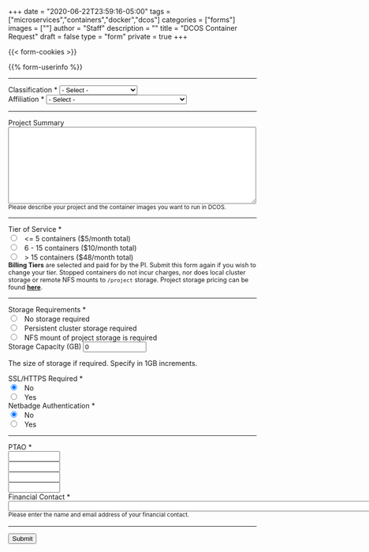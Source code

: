 +++
date = "2020-06-22T23:59:16-05:00"
tags = ["microservices","containers","docker","dcos"]
categories = ["forms"]
images = [""]
author = "Staff"
description = ""
title = "DCOS Container Request"
draft = false
type = "form"
private = true
+++

{{< form-cookies >}}

<form action="https://api.uvarc.io/rest/general-support-request/" method="post" id="containers-form" accept-charset="UTF-8">
<div class="alert" id="response_message" role="alert" style="padding-bottom:0px;">
  <p id="form_post_response"></p>
</div>
<div>
  <input type="hidden" id="category" name="category" value="DCOS">
  <input type="hidden" id="request_title" name="request_title" value="DCOS Service Request" />

{{% form-userinfo %}}

  <hr size=1 />
  <div class="form-item form-group form-item form-type-select form-group"> <label class="control-label" for="classification">Classification <span class="form-required" title="This field is required.">*</span></label>
    <select required="required" class="form-control form-select required" title="Faculty, postdoctoral associates, and full-time research staff are eligible to request allocations.  " data-toggle="tooltip" id="classification" name="classification"><option value="" selected="selected">- Select -</option><option value="faculty">Faculty</option><option value="staff">Staff</option><option value="postdoc">Postdoctoral Associate</option><option value="other">Other</option></select>
  </div>
  <div class="form-item form-group form-type-select form-group"> 
    <label class="control-label" for="classification">Affiliation <span class="form-required" title="This field is required.">*</span></label>
    <select required="required" class="form-control form-select required" title="Please select the UVA school / department with which you are primarily affiliated." data-toggle="tooltip" id="classification" name="classification">
      <option value="" selected="selected">- Select -</option>
      <option value="cas">College of Arts & Sciences</option>
      <option value="dsi">School of Data Science</option>
      <option value="seas">School of Engineering and Applied Sciences</option>
      <option value="som">School of Medicine</option>
      <option value="darden">Darden School of Business</option>
      <option value="health-system">UVA Health System</option>
      <option value="other">Other</option>
    </select>
  </div>
  <hr size=1 />
  <div class="form-item form-group form-item form-type-textarea form-group"> 
    <label class="control-label" for="project-summary">Project Summary </label>
    <div class="form-textarea-wrapper resizable"><textarea class="form-control form-textarea" id="project-summary" name="project-summary" cols="60" rows="10"></textarea>
    </div>
    <small id="project-summary-Help" class="form-text text-muted">Please describe your project and the container images you want to run in DCOS.</small>
  </div>
  <hr size=1 />
  <div class="row">
  <div class="col form-item form-group form-item form-type-radios form-group"> 
    <label class="control-label" for="type-of-request">Tier of Service <span class="form-required" title="This field is required.">*</span></label>
    <div id="type-of-request" class="form-radios">
      <div class="form-item form-type-radio radio">
        <input required="required" type="radio" id="tier-1" name="dcos-tier" value="dcos-tier-1" class="form-radio" /> &nbsp; <= 5 containers ($5/month total)</label>
      </div>
      <div class="form-item form-type-radio radio">
        <input required="required" type="radio" id="tier-2" name="dcos-tier" value="dcos-tier-2" class="form-radio" /> &nbsp; 6 - 15 containers ($10/month total)</label>
      </div>
      <div class="form-item form-type-radio radio">
        <input required="required" type="radio" id="tier-3" name="dcos-tier" value="dcos-tier-3" class="form-radio" /> &nbsp; > 15 containers ($48/month total)</label>
      </div>
    </div>
  </div>
  </div>
  <div style="font-size:90%;" class="alert alert-success"><b>Billing Tiers</b> are selected and paid for by the PI. Submit this form again if you wish to change your tier. Stopped containers do not incur charges, nor does local cluster storage or remote NFS mounts to <code>/project</code> storage. Project storage pricing can be found <a href="/userinfo/storage/" style="font-weight:bold;">here</a>.</div>
  <hr size=1 />
  <div class="row">
  <div class="col form-item form-group form-item form-type-radios form-group"> 
    <label class="control-label" for="storage-options">Storage Requirements <span class="form-required" title="This field is required.">*</span></label>
    <div id="storage-options" class="form-radios">
      <div class="form-item form-type-radio radio">
        <input required="required" type="radio" id="storage-choice1" name="storage-choice" value="project" class="form-radio" /> &nbsp; No storage required</label>
      </div>
      <div class="form-item form-type-radio radio">
        <input required="required" type="radio" id="storage-choice3" name="storage-choice" value="value" class="form-radio" /> &nbsp; Persistent cluster storage required</label>
      </div>
      <div class="form-item form-type-radio radio">
        <input required="required" type="radio" id="storage-choice4" name="storage-choice" value="zfs" class="form-radio" /> &nbsp; NFS mount of project storage is required</label>
      </div>
    </div>
  </div>
    <div class="col form-item form-group">
      <label class="control-label" for="capacity">Storage Capacity (GB)</label>
      <input class="form-control" type="number" min="0" max="50" id="capacity" name="capacity" value="0" style="width:8rem;" />
      <p class=tiny>The size of storage if required. Specify in 1GB increments.</p>
    </div>
  </div>
  <div class="row">
  <div class="col form-item form-group form-item form-type-radios form-group"> 
    <label class="control-label" for="ssl-required">SSL/HTTPS Required <span class="form-required" title="This field is required.">*</span></label>
    <div id="storage-options" class="form-radios">
      <div class="form-item form-type-radio radio">
        <input checked required="required" type="radio" id="ssl-required-no" name="ssl-required" value="ssl-no" class="form-radio" /> &nbsp; No</label>
      </div>
      <div class="form-item form-type-radio radio">
        <input required="required" type="radio" id="ssl-required-yes" name="ssl-required" value="ssl-yes" class="form-radio" /> &nbsp; Yes</label>
      </div>
    </div>
  </div>
  <div class="col form-item form-group form-item form-type-radios form-group"> 
    <label class="control-label" for="netbadge-required">Netbadge Authentication <span class="form-required" title="This field is required.">*</span></label>
    <div id="storage-options" class="form-radios">
      <div class="form-item form-type-radio radio">
        <input checked required="required" type="radio" id="netbadge-required-no" name="netbadge-required" value="netbadge-no" class="form-radio" /> &nbsp; No</label>
      </div>
      <div class="form-item form-type-radio radio">
        <input required="required" type="radio" id="netbadge-required-yes" name="netbadge-required" value="netbadge-yes" class="form-radio" /> &nbsp; Yes</label>
      </div>
    </div>
  </div>
  </div>
  <hr size=1 />
<label class="control-label" for="data-sensitivity-2">PTAO <span class="form-required" title="This field is required.">*</span></label>
  <div class="row">
    <div class="col form-item form-type-textarea form-group">
      <input class="form-control form-text required" type="text" id="ptao1" name="ptao1" value="" size="10" maxlength="10" />
    </div>
    <div class="col form-item form-type-textarea form-group">
      <input class="form-control form-text required" type="text" id="ptao2" name="ptao2" value="" size="10" maxlength="10" />
    </div>
    <div class="col form-item form-type-textarea form-group">
      <input class="form-control form-text required" type="text" id="ptao3" name="ptao3" value="" size="10" maxlength="10" />
    </div>
    <div class="col form-item form-type-textarea form-group">
      <input class="form-control form-text required" type="text" id="ptao4" name="ptao4" value="" size="10" maxlength="10" />
    </div>
    <div class="col form-item form-type-textarea form-group">
    </div>
    <div class="col form-item form-type-textarea form-group">
    </div>
  </div>
  <div class="form-item form-group form-item form-type-textarea form-group"> 
    <label class="control-label" for="financial-contact">Financial Contact <span class="form-required" title="This field is required.">*</span></label>
    <input class="form-control form-text required" type="text" id="financial-contact" name="financial-contact" value="" size="200" maxlength="200" />
    <small id="financialContactHelp" class="form-text text-muted">Please enter the name and email address of your financial contact.</small>
  </div>
  <div class="form-actions" id="submit-div" style="margin-top:1rem;">
    <hr size="1" style="" />
    <button class="button-primary btn btn-primary form-submit" id="submit" type="submit" name="op" value="Submit">Submit</button>
  </div>
</div>
</form>
<div>
</div>

<script>
$('form').submit(function() {
  $(this).find("button[type='submit']").prop('disabled',true);
});

function getParams() {
  var vars = {};
  var parts = window.location.href.replace(/[?&]+([^=&]+)=([^&]*)/gi, function(m,key,value) {
    vars[key] = value;
  });
  return vars;
}

function decode64(str) {
  var e={},i,b=0,c,x,l=0,a,r='',w=String.fromCharCode,L=str.length;
  var A="ABCDEFGHIJKLMNOPQRSTUVWXYZabcdefghijklmnopqrstuvwxyz0123456789+/";
  for(i=0;i<64;i++){e[A.charAt(i)]=i;}
  for(x=0;x<L;x++){
    c=e[str.charAt(x)];b=(b<<6)+c;l+=6;
    while(l>=8){((a=(b>>>(l-=8))&0xff)||(x<(L-2)))&&(r+=w(a));}
  }
  return r;
};

var form = document.getElementById('request-form');
var cookie_token = getCookie("__user_token");
var url_user_token = getParams()["user_token"];
if (cookie_token !== url_user_token) {
  // window.location.replace( "https://auth.uvasomrc.io/site/container.php?user_token=" + cookie_token );
}
var name_enc = getParams()["name"];
if (name_enc) {
  // do nothing
} else {
  $('#name').val('');
  $('#email').val('');
  $('#uid').val('');
  // window.location.replace( "https://auth.uvasomrc.io/site/container.php?user_token=" + cookie_token );
}

// name
let name = decodeURI(getParams()["name"]);
let name_dec = decode64(name);
var set_name = document.getElementById("name").value = name_dec;

// uid
let uid = decodeURI(getParams()["uid"]);
let uid_dec = decode64(uid);
var set_uid = document.getElementById("uid").value = uid_dec;

// email
let email = decodeURI(getParams()["email"]);
let email_dec = decode64(email);
var set_email = document.getElementById("email").value = email_dec;
</script>
<script type="text/javascript" src="/js/response-message.js"></script>
